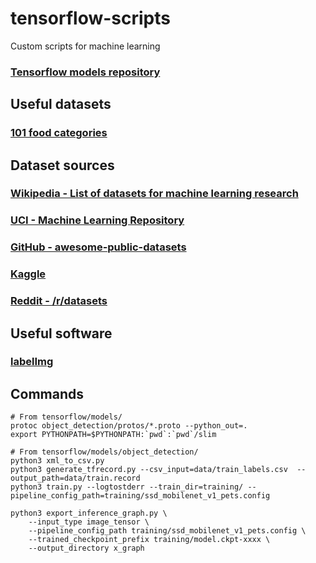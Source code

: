 # tensorflow-scripts
Custom scripts for machine learning
### [Tensorflow models repository](https://github.com/tensorflow/models)

## Useful datasets

### [101 food categories](https://www.vision.ee.ethz.ch/datasets_extra/food-101/)

## Dataset sources

### [Wikipedia - List of datasets for machine learning research](https://en.wikipedia.org/wiki/List_of_datasets_for_machine_learning_research)


### [UCI - Machine Learning Repository](http://archive.ics.uci.edu/ml/datasets.html)


### [GitHub - awesome-public-datasets](https://github.com/caesar0301/awesome-public-datasets)


### [Kaggle](https://www.kaggle.com/datasets)


### [Reddit - /r/datasets](https://www.reddit.com/r/datasets/)

## Useful software

### [labelImg](https://github.com/tzutalin/labelImg)

## Commands
```
# From tensorflow/models/
protoc object_detection/protos/*.proto --python_out=.
export PYTHONPATH=$PYTHONPATH:`pwd`:`pwd`/slim

# From tensorflow/models/object_detection/
python3 xml_to_csv.py
python3 generate_tfrecord.py --csv_input=data/train_labels.csv  --output_path=data/train.record
python3 train.py --logtostderr --train_dir=training/ --pipeline_config_path=training/ssd_mobilenet_v1_pets.config

python3 export_inference_graph.py \
    --input_type image_tensor \
    --pipeline_config_path training/ssd_mobilenet_v1_pets.config \
    --trained_checkpoint_prefix training/model.ckpt-xxxx \
    --output_directory x_graph
```
